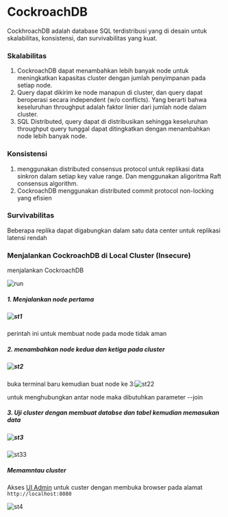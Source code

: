 # CockroachDB

CockhroachDB adalah database SQL terdistribusi yang di desain untuk skalabilitas, konsistensi, dan survivabilitas yang kuat.

### Skalabilitas

1. CockroachDB dapat menambahkan lebih banyak node untuk meningkatkan kapasitas cluster dengan jumlah penyimpanan pada setiap node.
2. Query dapat dikirim ke node manapun di cluster, dan query dapat
   beroperasi secara independent (w/o conflicts). Yang berarti bahwa
   keseluruhan throughput adalah faktor linier dari jumlah node dalam
   cluster.
3. SQL Distributed, query dapat di distribusikan sehingga keseluruhan
   throughput query tunggal dapat ditingkatkan dengan menambahkan node
   lebih banyak node.
   
### Konsistensi

1. menggunakan distributed consensus protocol untuk replikasi data sinkron
   dalam setiap key value range. Dan menggunakan aligoritma Raft
   consensus algorithm.
2. CockroachDB menggunakan distributed commit protocol non-locking
   yang efisien

### Survivabilitas

Beberapa replika dapat digabungkan dalam satu data center untuk replikasi latensi rendah



### Menjalankan CockroachDB di  Local Cluster (Insecure)

menjalankan CockroachDB

![run](https://github.com/nauticas/CockroachDB/img/run.png)

##### 1. Menjalankan node pertama

##### ![st1](https://github.com/nauticas/CockroachDB/img/st1.png)

perintah ini untuk membuat node pada mode tidak aman

##### 2. menambahkan node kedua dan ketiga pada cluster

##### ![st2](https://github.com/nauticas/CockroachDB/img/st2.png)

buka terminal baru kemudian buat node ke 3:![st22](https://github.com/nauticas/CockroachDB/img/st22.png)

untuk menghubungkan antar node maka dibutuhkan parameter --join 

##### 3. Uji cluster dengan membuat databse dan tabel kemudian memasukan data

##### ![st3](https://github.com/nauticas/CockroachDB/img/st3.png)

![st33](https://github.com/nauticas/CockroachDB/img/st33.png)

##### Memamntau cluster

Akses [UI Admin](https://www.cockroachlabs.com/docs/v2.0/admin-ui-overview) untuk custer dengan membuka browser pada alamat `http://localhost:8080`

![st4](https://github.com/nauticas/CockroachDB/img/st4.png)
